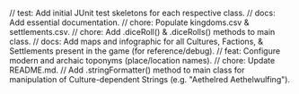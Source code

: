// test: Add initial JUnit test skeletons for each respective class.
// docs: Add essential documentation.
// chore: Populate kingdoms.csv & settlements.csv. 
// chore: Add .diceRoll() & .diceRolls() methods to main class.
// docs: Add maps and infographic for all Cultures, Factions, & Settlements present in the game (for reference/debug).
// feat: Configure modern and archaic toponyms (place/location names).
// chore: Update README.md.
// Add .stringFormatter() method to main class for manipulation of Culture-dependent Strings (e.g. "Aethelred Aethelwulfing").
